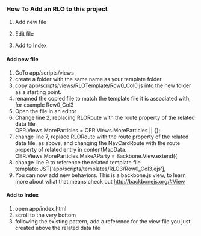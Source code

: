 ### How To Add an RLO to this project
1. Add new file

2. Edit file

3. Add to Index

#### Add new file
1. GoTo app/scripts/views
2. create a folder with the same name as your template folder
3. copy app/scripts/views/RLOTemplate/Row0_Col0.js into the new folder as a starting point.
4. renamed the copied file to match the template file it is associated with, for example Row0_Col3
5. Open the file in an editor
6. Change line 2, replacing RLORoute with the route property of the related data file  
OER.Views.MoreParticles = OER.Views.MoreParticles || {};
7. change line 7, replace RLORoute with the route property of the related data file, as above,
and changing the NavCardRoute with the route property of related entry in contentMapData.  
OER.Views.MoreParticles.MakeAParty = Backbone.View.extend({
8. change line 9 to reference the related template file  
template: JST['app/scripts/templates/RLO3/Row0_Col3.ejs'],
9. You can now add new behaviors.  This is a backbone.js view, to learn more about
what that means check out http://backbonejs.org/#View


#### Add to Index
1. open app/index.html
2. scroll to the very bottom
3. following the existing pattern, add a reference for the view file you just created
above the related data file  
<!-- RLO 3 -->  
<script src="scripts/views/RLO3/Row0_Col3.js"></script>